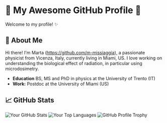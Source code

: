 # 🌟 My Awesome GitHub Profile 🌟

Welcome to my profile! ✨

## 📖 About Me

Hi there! I'm Marta (https://github.com/m-missiaggia), a passionate physicist from Vicenza, Italy, currently living in Miami, US. I love working on understanding the biological effect of radiation, in particular using microdosimetry. 

- **Education** BS, MS and PhD in physics at the University of Trento (IT)
- **Work:** Postdoc at the University of Miami (US)

## 📈 GitHub Stats

![Your GitHub Stats](https://github-readme-stats.vercel.app/api?username=m-missiaggia&show_icons=true&theme=radical)
![Your Top Languages](https://github-readme-stats.vercel.app/api/top-langs/?username=m-missiaggia&layout=compact&theme=radical)
![GitHub Profile Trophy](https://github-profile-trophy.vercel.app/?username=m-missiaggia&theme=radical)


